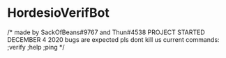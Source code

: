 # HordesioVerifBot
/* made by SackOfBeans#9767 and Thun#4538
 PROJECT STARTED DECEMBER 4 2020
 bugs are expected pls dont kill us
 current commands:
 ;verify
 ;help 
 ;ping */
